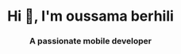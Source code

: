 <h1 align="center">Hi 👋, I'm oussama berhili</h1>
<h3 align="center">A passionate mobile developer</h3>


